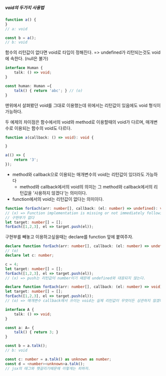 ##### void의 두가지 사용법
```ts
function a() {
}
// a: void

const b = a();
// b: void
```

함수의 리턴값이 없다면 void로 타입이 정해진다. => undefined가 리턴되는것도 void에 속한다. (null은 불가)

```ts
interface Human {
    talk: () => void;
}

const human: Human ={
    talk() { return 'abc'; } // (o)
}
```

맨위에서 살펴봤던 void를 그대로 이용했는데 위에서는 리턴값이 있음에도 void 형식이 가능하다.

두 예제의 차이점은 함수에서의 void와 method로 이용할때의 void가 다르며, 매개변수로 이용되는 함수의 void도 다르다.

```ts
function a(callback: () => void): void {

}

a(() => {
    return '3';
});
```

- method와 callback으로 이용되는 매개변수의 void는 리턴값이 있더라도 가능하다
    - method와 callback에서의 void의 의미는 그 method와 callback에서의 리턴값을 '사용하지 않겠다'는 의미이다. 
- function에서의 void는 리턴값이 없다는 의미이다.

```ts
function forEach(arr: number[], callback: (el: number) => undefined): void;
// (x) => Function implementation is missing or not immediately following the declaration.(2391)
// 구현부가 없다
let target: number[] = [];
forEach([1,2,3], el => target.push(el));
```

구현부를 빼놓고 이용하고싶을때는 declare를 function 앞에 붙여주자.

```ts
declare function forEach(arr: number[], callback: (el: number) => undefined): void;
// (o)
declare let c: number;

c = 4;
let target: number[] = [];
forEach([1,2,3], el => target.push(el));
// (x) => push는 리턴값이 number이기 때문에 undefined와 대응되지 않는다.
```

```ts
declare function forEach(arr: number[], callback: (el: number) => void): void;
let target: number[] = [];
forEach([1,2,3], el => target.push(el));
// (o) => 매개변수 callback에서 쓰이는 void는 실제 리턴값이 무엇이든 상관하지 않겠다와 같다는 의미이다.
```

```ts
interface A {
    talk: () => void;
}

const a: A= {
    talk() { return 3; }
}

const b = a.talk();
// b: void

const c: number = a.talk() as unknown as number;
const d = <number><unknown>a.talk();
// jsx의 태그와 헷갈리기때문에 이렇게는 피하자.
```